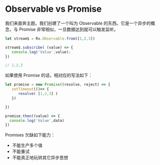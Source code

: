 # Observable vs Promise

我们来直奔主题。我们创建了一个叫为 Observable 的东西。它是一个异步的概念，与 Promise 非常相似，一旦数据达到就可以触发监听。

```javascript
let stream$ = Rx.Observable.from([1,2,3])

stream$.subscribe( (value) => {
   console.log('Value',value);
})

// 1,2,3
```

如果使用 Promise 的话，相对应的写法如下：

```javascript
let promise = new Promise((resolve, reject) => {
   setTimeout(()=> {
      resolve( [1,2,3] )
   })

})

promise.then((value) => {
  console.log('Value',data)
})
```

Promises 欠缺如下能力：
* 不能生产多个值
* 不能重试
* 不能真正地玩转其它异步思想
